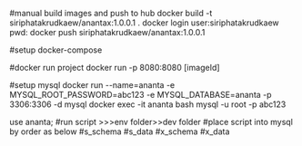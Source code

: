 #manual build images and push to hub
docker build -t siriphatakrudkaew/anantax:1.0.0.1 .
docker login
user:siriphatakrudkaew
pwd:
docker push siriphatakrudkaew/anantax:1.0.0.1

#setup docker-compose 

#docker run project
docker run -p 8080:8080 [imageId]

#setup mysql
docker run --name=ananta -e MYSQL_ROOT_PASSWORD=abc123 -e MYSQL_DATABASE=ananta -p 3306:3306 -d mysql
docker exec -it ananta bash
mysql -u root -p
abc123

use ananta;
#run script >>>env folder>>dev folder
#place script into mysql by order as below
#s_schema
#s_data
#x_schema
#x_data
